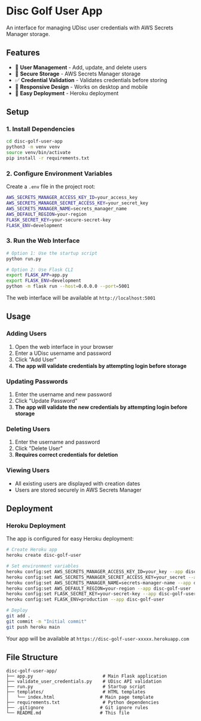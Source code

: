 # Disc Golf User App

An interface for managing UDisc user credentials with AWS Secrets Manager storage.

## Features

- 👥 **User Management** - Add, update, and delete users
- 🔐 **Secure Storage** - AWS Secrets Manager storage
- ✅ **Credential Validation** - Validates credentials before storing
- 🎨 **Responsive Design** - Works on desktop and mobile
- 🚀 **Easy Deployment** - Heroku deployment

## Setup

### 1. Install Dependencies

```bash
cd disc-golf-user-app
python3 -m venv venv
source venv/bin/activate
pip install -r requirements.txt
```

### 2. Configure Environment Variables

Create a `.env` file in the project root:

```bash
AWS_SECRETS_MANAGER_ACCESS_KEY_ID=your_access_key
AWS_SECRETS_MANAGER_SECRET_ACCESS_KEY=your_secret_key
AWS_SECRETS_MANAGER_NAME=secrets_manager_name
AWS_DEFAULT_REGION=your-region
FLASK_SECRET_KEY=your-secure-secret-key
FLASK_ENV=development
```

### 3. Run the Web Interface

```bash
# Option 1: Use the startup script
python run.py

# Option 2: Use Flask CLI
export FLASK_APP=app.py
export FLASK_ENV=development
python -m flask run --host=0.0.0.0 --port=5001
```

The web interface will be available at `http://localhost:5001`

## Usage

### Adding Users

1. Open the web interface in your browser
2. Enter a UDisc username and password
3. Click "Add User"
4. **The app will validate credentials by attempting login before storage**

### Updating Passwords

1. Enter the username and new password
2. Click "Update Password"
3. **The app will validate the new credentials by attempting login before storage**

### Deleting Users

1. Enter the username and password
2. Click "Delete User"
3. **Requires correct credentials for deletion**

### Viewing Users

- All existing users are displayed with creation dates
- Users are stored securely in AWS Secrets Manager

## Deployment

### Heroku Deployment

The app is configured for easy Heroku deployment:

```bash
# Create Heroku app
heroku create disc-golf-user

# Set environment variables
heroku config:set AWS_SECRETS_MANAGER_ACCESS_KEY_ID=your_key --app disc-golf-user
heroku config:set AWS_SECRETS_MANAGER_SECRET_ACCESS_KEY=your_secret --app disc-golf-user
heroku config:set AWS_SECRETS_MANAGER_NAME=secrets-manager-name --app disc-golf-user
heroku config:set AWS_DEFAULT_REGION=your-region --app disc-golf-user
heroku config:set FLASK_SECRET_KEY=your-secret-key --app disc-golf-user
heroku config:set FLASK_ENV=production --app disc-golf-user

# Deploy
git add .
git commit -m "Initial commit"
git push heroku main
```

Your app will be available at `https://disc-golf-user-xxxxx.herokuapp.com`

## File Structure

```
disc-golf-user-app/
├── app.py                          # Main Flask application
├── validate_user_credentials.py    # UDisc API validation
├── run.py                          # Startup script
├── templates/                      # HTML templates
│   └── index.html                 # Main page template
├── requirements.txt                # Python dependencies
├── .gitignore                     # Git ignore rules
└── README.md                      # This file
```
